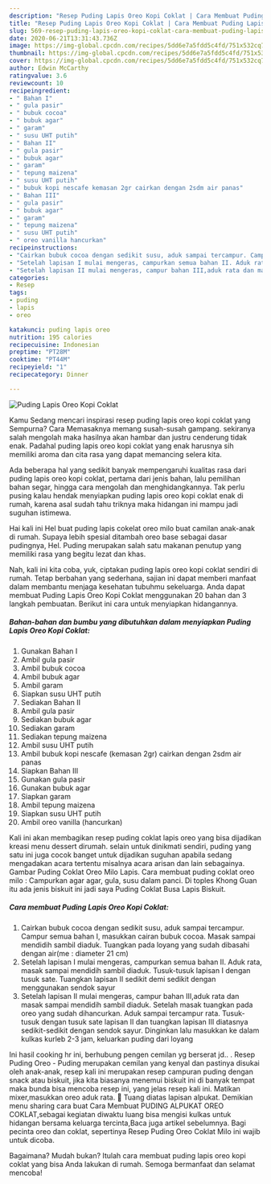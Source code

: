 ```yaml
---
description: "Resep Puding Lapis Oreo Kopi Coklat | Cara Membuat Puding Lapis Oreo Kopi Coklat Yang Lezat Sekali"
title: "Resep Puding Lapis Oreo Kopi Coklat | Cara Membuat Puding Lapis Oreo Kopi Coklat Yang Lezat Sekali"
slug: 569-resep-puding-lapis-oreo-kopi-coklat-cara-membuat-puding-lapis-oreo-kopi-coklat-yang-lezat-sekali
date: 2020-06-21T13:31:43.736Z
image: https://img-global.cpcdn.com/recipes/5dd6e7a5fdd5c4fd/751x532cq70/puding-lapis-oreo-kopi-coklat-foto-resep-utama.jpg
thumbnail: https://img-global.cpcdn.com/recipes/5dd6e7a5fdd5c4fd/751x532cq70/puding-lapis-oreo-kopi-coklat-foto-resep-utama.jpg
cover: https://img-global.cpcdn.com/recipes/5dd6e7a5fdd5c4fd/751x532cq70/puding-lapis-oreo-kopi-coklat-foto-resep-utama.jpg
author: Edwin McCarthy
ratingvalue: 3.6
reviewcount: 10
recipeingredient:
- " Bahan I"
- " gula pasir"
- " bubuk cocoa"
- " bubuk agar"
- " garam"
- " susu UHT putih"
- " Bahan II"
- " gula pasir"
- " bubuk agar"
- " garam"
- " tepung maizena"
- " susu UHT putih"
- " bubuk kopi nescafe kemasan 2gr cairkan dengan 2sdm air panas"
- " Bahan III"
- " gula pasir"
- " bubuk agar"
- " garam"
- " tepung maizena"
- " susu UHT putih"
- " oreo vanilla hancurkan"
recipeinstructions:
- "Cairkan bubuk cocoa dengan sedikit susu, aduk sampai tercampur. Campur semua bahan I, masukkan cairan bubuk cocoa. Masak sampai mendidih sambil diaduk. Tuangkan pada loyang yang sudah dibasahi dengan air(me : diameter 21 cm)"
- "Setelah lapisan I mulai mengeras, campurkan semua bahan II. Aduk rata, masak sampai mendidih sambil diaduk. Tusuk-tusuk lapisan I dengan tusuk sate. Tuangkan lapisan II sedikit demi sedikit dengan menggunakan sendok sayur"
- "Setelah lapisan II mulai mengeras, campur bahan III,aduk rata dan masak sampai mendidih sambil diaduk. Setelah masak tuangkan pada oreo yang sudah dihancurkan. Aduk sampai tercampur rata. Tusuk-tusuk dengan tusuk sate lapisan II dan tuangkan lapisan III diatasnya sedikit-sedikit dengan sendok sayur. Dinginkan lalu masukkan ke dalam kulkas kurleb 2-3 jam, keluarkan puding dari loyang"
categories:
- Resep
tags:
- puding
- lapis
- oreo

katakunci: puding lapis oreo 
nutrition: 195 calories
recipecuisine: Indonesian
preptime: "PT28M"
cooktime: "PT44M"
recipeyield: "1"
recipecategory: Dinner

---
```



![Puding Lapis Oreo Kopi Coklat](https://img-global.cpcdn.com/recipes/5dd6e7a5fdd5c4fd/751x532cq70/puding-lapis-oreo-kopi-coklat-foto-resep-utama.jpg)

Kamu Sedang mencari inspirasi resep puding lapis oreo kopi coklat yang Sempurna? Cara Memasaknya memang susah-susah gampang. sekiranya salah mengolah maka hasilnya akan hambar dan justru cenderung tidak enak. Padahal puding lapis oreo kopi coklat yang enak harusnya sih memiliki aroma dan cita rasa yang dapat memancing selera kita.

Ada beberapa hal yang sedikit banyak mempengaruhi kualitas rasa dari puding lapis oreo kopi coklat, pertama dari jenis bahan, lalu pemilihan bahan segar, hingga cara mengolah dan menghidangkannya. Tak perlu pusing kalau hendak menyiapkan puding lapis oreo kopi coklat enak di rumah, karena asal sudah tahu triknya maka hidangan ini mampu jadi suguhan istimewa.

Hai kali ini Hel buat puding lapis cokelat oreo milo buat camilan anak-anak di rumah. Supaya lebih spesial ditambah oreo base sebagai dasar pudingnya, Hel. Puding merupakan salah satu makanan penutup yang memiliki rasa yang begitu lezat dan khas.


Nah, kali ini kita coba, yuk, ciptakan puding lapis oreo kopi coklat sendiri di rumah. Tetap berbahan yang sederhana, sajian ini dapat memberi manfaat dalam membantu menjaga kesehatan tubuhmu sekeluarga. Anda dapat membuat Puding Lapis Oreo Kopi Coklat menggunakan 20 bahan dan 3 langkah pembuatan. Berikut ini cara untuk menyiapkan hidangannya.

<!--inarticleads1-->

##### Bahan-bahan dan bumbu yang dibutuhkan dalam menyiapkan Puding Lapis Oreo Kopi Coklat:

1. Gunakan  Bahan I
1. Ambil  gula pasir
1. Ambil  bubuk cocoa
1. Ambil  bubuk agar
1. Ambil  garam
1. Siapkan  susu UHT putih
1. Sediakan  Bahan II
1. Ambil  gula pasir
1. Sediakan  bubuk agar
1. Sediakan  garam
1. Sediakan  tepung maizena
1. Ambil  susu UHT putih
1. Ambil  bubuk kopi nescafe (kemasan 2gr) cairkan dengan 2sdm air panas
1. Siapkan  Bahan III
1. Gunakan  gula pasir
1. Gunakan  bubuk agar
1. Siapkan  garam
1. Ambil  tepung maizena
1. Siapkan  susu UHT putih
1. Ambil  oreo vanilla (hancurkan)


Kali ini akan membagikan resep puding coklat lapis oreo yang bisa dijadikan kreasi menu dessert dirumah. selain untuk dinikmati sendiri, puding yang satu ini juga cocok banget untuk dijadikan suguhan apabila sedang mengadakan acara tertentu misalnya acara arisan dan lain sebagainya. Gambar Puding Coklat Oreo Milo Lapis. Cara membuat puding coklat oreo milo : Campurkan agar agar, gula, susu dalam panci. Di toples Khong Guan itu ada jenis biskuit ini jadi saya Puding Coklat Busa Lapis Biskuit. 

<!--inarticleads2-->

##### Cara membuat Puding Lapis Oreo Kopi Coklat:

1. Cairkan bubuk cocoa dengan sedikit susu, aduk sampai tercampur. Campur semua bahan I, masukkan cairan bubuk cocoa. Masak sampai mendidih sambil diaduk. Tuangkan pada loyang yang sudah dibasahi dengan air(me : diameter 21 cm)
1. Setelah lapisan I mulai mengeras, campurkan semua bahan II. Aduk rata, masak sampai mendidih sambil diaduk. Tusuk-tusuk lapisan I dengan tusuk sate. Tuangkan lapisan II sedikit demi sedikit dengan menggunakan sendok sayur
1. Setelah lapisan II mulai mengeras, campur bahan III,aduk rata dan masak sampai mendidih sambil diaduk. Setelah masak tuangkan pada oreo yang sudah dihancurkan. Aduk sampai tercampur rata. Tusuk-tusuk dengan tusuk sate lapisan II dan tuangkan lapisan III diatasnya sedikit-sedikit dengan sendok sayur. Dinginkan lalu masukkan ke dalam kulkas kurleb 2-3 jam, keluarkan puding dari loyang


Ini hasil cooking hr ini, berhubung pengen cemilan yg berserat jd.. . Resep Puding Oreo - Puding merupakan cemilan yang kenyal dan pastinya disukai oleh anak-anak, resep kali ini merupakan resep campuran puding dengan snack atau biskuit, jika kita biasanya menemui biskuit ini di banyak tempat maka bunda bisa mencoba resep ini, yang jelas resep kali ini. Matikan mixer,masukkan oreo aduk rata. 🍪 Tuang diatas lapisan alpukat. Demikian menu sharing cara buat Cara Membuat PUDING ALPUKAT OREO COKLAT,sebagai kegiatan diwaktu luang bisa mengisi kulkas untuk hidangan bersama keluarga tercinta,Baca juga artikel sebelumnya. Bagi pecinta oreo dan coklat, sepertinya Resep Puding Oreo Coklat Milo ini wajib untuk dicoba. 

Bagaimana? Mudah bukan? Itulah cara membuat puding lapis oreo kopi coklat yang bisa Anda lakukan di rumah. Semoga bermanfaat dan selamat mencoba!
